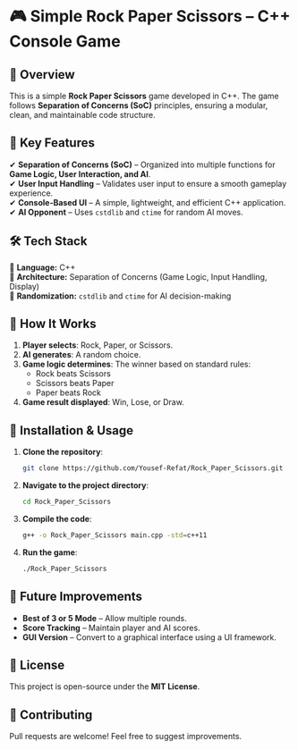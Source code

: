 # 🎮 Simple Rock Paper Scissors – C++ Console Game

## 📌 Overview
This is a simple **Rock Paper Scissors** game developed in C++. The game follows **Separation of Concerns (SoC)** principles, ensuring a modular, clean, and maintainable code structure.

## 🚀 Key Features
✔ **Separation of Concerns (SoC)** – Organized into multiple functions for **Game Logic, User Interaction, and AI**.  
✔ **User Input Handling** – Validates user input to ensure a smooth gameplay experience.  
✔ **Console-Based UI** – A simple, lightweight, and efficient C++ application.  
✔ **AI Opponent** – Uses `cstdlib` and `ctime` for random AI moves.  

## 🛠️ Tech Stack
🔹 **Language:** C++  
🔹 **Architecture:** Separation of Concerns (Game Logic, Input Handling, Display)  
🔹 **Randomization:** `cstdlib` and `ctime` for AI decision-making  

## 🎯 How It Works
1. **Player selects**: Rock, Paper, or Scissors.
2. **AI generates**: A random choice.
3. **Game logic determines**: The winner based on standard rules:
   - Rock beats Scissors
   - Scissors beats Paper
   - Paper beats Rock
4. **Game result displayed**: Win, Lose, or Draw.

## 🔧 Installation & Usage
1. **Clone the repository**:
   ```bash
   git clone https://github.com/Yousef-Refat/Rock_Paper_Scissors.git
   ```
2. **Navigate to the project directory**:
   ```bash
   cd Rock_Paper_Scissors
   ```
3. **Compile the code**:
   ```bash
   g++ -o Rock_Paper_Scissors main.cpp -std=c++11
   ```
4. **Run the game**:
   ```bash
   ./Rock_Paper_Scissors
   ```

## 🚀 Future Improvements
- **Best of 3 or 5 Mode** – Allow multiple rounds.
- **Score Tracking** – Maintain player and AI scores.
- **GUI Version** – Convert to a graphical interface using a UI framework.

## 📜 License
This project is open-source under the **MIT License**.

## 🤝 Contributing
Pull requests are welcome! Feel free to suggest improvements.
